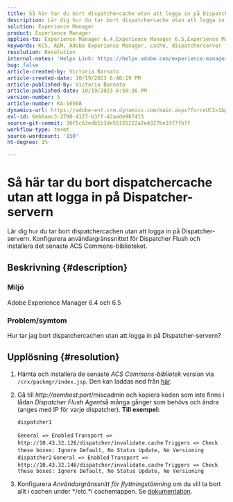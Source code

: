 ```yaml
---
title: Så här tar du bort dispatchercache utan att logga in på Dispatcher-servern
description: Lär dig hur du tar bort dispatchercache utan att logga in på Dispatcher-servern.
solution: Experience Manager
product: Experience Manager
applies-to: Experience Manager 6.4,Experience Manager 6.5,Experience Manager
keywords: KCS, AEM, Adobe Experience Manager, cache, dispatcherserver
resolution: Resolution
internal-notes: 'Helpx Link: https://helpx.adobe.com/experience-manager/kb/How-to-delete-the-dispatcher-cache-without-logging-into-the-Dispatchers-AEM.html'
bug: false
article-created-by: Victoria Barnato
article-created-date: 10/19/2023 6:40:19 PM
article-published-by: Victoria Barnato
article-published-date: 10/19/2023 6:50:36 PM
version-number: 5
article-number: KA-16568
dynamics-url: https://adobe-ent.crm.dynamics.com/main.aspx?forceUCI=1&pagetype=entityrecord&etn=knowledgearticle&id=94f206ee-ae6e-ee11-8df0-6045bd006793
exl-id: 6eb6aac3-2790-4127-b3ff-42aade987413
source-git-commit: 36f5c63edb1b3de55155222a2e4327be33f7fb7f
workflow-type: tm+mt
source-wordcount: '150'
ht-degree: 1%

---
```


# Så här tar du bort dispatchercache utan att logga in på Dispatcher-servern


Lär dig hur du tar bort dispatchercachen utan att logga in på Dispatcher-servern. Konfigurera användargränssnittet för Dispatcher Flush och installera det senaste ACS Commons-biblioteket.

## Beskrivning {#description}


### <b>Miljö</b>

Adobe Experience Manager 6.4 och 6.5



### <b>Problem/symtom</b>

Hur tar jag bort dispatchercachen utan att logga in på Dispatcher-servern?


## Upplösning {#resolution}


1. Hämta och installera de senaste *ACS Commons-bibliotek* version via `/crx/packmgr/index.jsp`. Den kan laddas ned från [här](https://github.com/Adobe-Consulting-Services/acs-aem-commons/releases).
2. Gå till *http://aemhost:port*/miscadmin och kopiera koden som inte finns i lådan *Dispatcher Flush Agent*så många gånger som behövs och ändra (anges med IP för varje dispatcher).
   <b>Till exempel:</b>



   ```
   dispatcher1
   ```


   `General => Enabled`
   `Transport => http://10.43.32.126/dispatcher/invalidate.cache`
   `Triggers => Check these boxes: Ignore Default, No Status Update, No Versioning`
   ` `
   `dispatcher2`
   `General => Enabled`
   `Transport => http://10.43.32.146/dispatcher/invalidate.cache`
   `Triggers => Check these boxes: Ignore Default, No Status Update, No Versioning`
3. Konfigurera *Användargränssnitt för flyttningstömning* om du vill ta bort allt i cachen under */etc.*i cachemappen. Se [dokumentation](https://adobe-consulting-services.github.io/acs-aem-commons/features/dispatcher-flush-ui/index.html).
